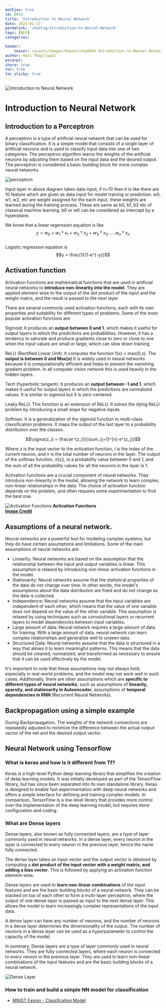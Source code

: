 ```yaml
---
mathjax: true
id: 6034
title: 'Introduction to Neural Network'
date: 2023-01-17
permalink: '/dsblog/Introduction-to-Neural-Network'
tags: [NLP] 
categories: 

header:
    teaser: /assets/images/dspost/dsp6034-Introduction-to-Neural-Network.jpg
author: Hari Thapliyaal 
excerpt:
share: true 
toc: true   
toc_sticky: true
---
```


![Introduction to Neural Network](/assets/images/dspost/dsp6034-Introduction-to-Neural-Network.jpg)

# Introduction to Neural Network

## Introduction to a Perceptron

A perceptron is a type of artificial neural network that can be used for binary classification. It is a simple model that consists of a single layer of artificial neurons and is used to classify input data into one of two categories. The perceptron algorithm learns the weights of the artificial neurons by adjusting them based on the input data and the desired output. The perceptron is considered a basic building block for more complex neural networks.

![perceptron](/assets/images/dspost/cv/perceptron.jpg)

Input layer in above diagram takes data input, if n=10 then it is like there are 10 feature which are given as data input for model training or prediction. w0, w1, w2, etc are weight assigned for the each input, these weights are learned during the training process. These are same as b0, b1, b2 etc of classical machine learning. b0 or w0 can be considered as intercept by a hyperplane.

We know that a linear regerssion equation is like
$$y = w_0 + w_1*x_1 + w_2*x_2 + w_3*x_3...... w_n*x_n$$   
Logistic regression equation is 
$$y = \frac{1}{1-e^{-y}}$$

## Activation function
Activation functions are mathematical functions that are used in artificial neural networks to **introduce non-linearity into the model**. They are applied element-wise to the output of the dot product of the input and the weight matrix, and the result is passed to the next layer.

There are several commonly used activation functions, each with its own properties and suitability for different types of problems. Some of the most popular activation functions are:

Sigmoid: It produces an **output between 0 and 1**, which makes it useful for output layers in which the predictions are probabilities. However, it has a tendency to saturate and produce gradients close to zero or close to one when the input values are small or large, which can slow down training.

ReLU (Rectified Linear Unit): It computes the function f(x) = max(0,x). The **output is between 0 and Max(x)** It is widely used in neural networks because it is computationally efficient and helps to prevent the vanishing gradient problem. In all  computer vision network this is used heavily in the hidden layers.

Tanh (hyperbolic tangent): It produces an **output between -1 and 1**, which makes it useful for output layers in which the predictions are normalized values. It is similar to sigmoid but it is zero-centered.

Leaky ReLU: This function is an extension of ReLU. It solves the dying ReLU problem by introducing a small slope for negative inputs.

Softmax: It is a generalization of the sigmoid function to multi-class classification problems. It maps the output of the last layer to a probability distribution over the classes.   

$$\sigma(z_i) = \frac{e^{z_i}}{\sum_{j=1}^{n} e^{z_j}}$$  

Where $z$ is the input vector to the activation function, $i$ is the index of the current neuron, and $n$ is the total number of neurons in the layer. The output of the softmax function, $\sigma(z_i)$, is a probability value between 0 and 1, and the sum of all the probability values for all the neurons in the layer is 1.

Activation functions are a crucial component of neural networks. They introduce non-linearity in the model, allowing the network to learn complex, non-linear relationships in the data. The choice of activation function depends on the problem, and often requires some experimentation to find the best one.

![Activation Functions](/assets/images/dspost/cv/activation-function.webp)
**Activation Functions**   
**[Image Credit](https://miro.medium.com/max/1400/1*p_hyqAtyI8pbt2kEl6siOQ.webp)**

## Assumptions of a neural network.
Neural networks are a powerful tool for modeling complex systems, but they do have certain assumptions and limitations. Some of the main assumptions of neural networks are:
- Linearity: Neural networks are based on the assumption that the relationship between the input and output variables is linear. This assumption is relaxed by introducing non-linear activation functions in the model.
- Stationarity: Neural networks assume that the statistical properties of the data do not change over time. In other words, the model's assumptions about the data distribution are fixed and do not change as the data is collected.
- Independence: Neural networks assume that the input variables are independent of each other, which means that the value of one variable does not depend on the value of the other variable. This assumption is relaxed by using techniques such as convolutional layers or recurrent layers to model dependencies between input variables.
- Large amount of data: Neural network requires a large amount of data for training. With a large amount of data, neural network can learn complex relationships and generalize well to unseen data.
- Structured Data: Neural networks assume that the data is structured in a way that allows it to learn meaningful patterns. This means that the data should be cleaned, normalized, and transformed as necessary to ensure that it can be used effectively by the model.

It's important to note that these assumptions may not always hold, especially in real-world problems, and the model may not work well in such cases. Additionally, there are other assumptions which are **specific to different types of neural networks**, such as assumptions of **linearity, sparsity, and stationarity in Autoencoder**, assumptions of **temporal dependencies in RNN** (Recurrent Neural Networks).

## Backpropagation using a simple example

During Backpropagation, The weights of the network connections are repeatedly adjusted to minimize the difference between the actual output vector of the net and the desired output vector.

## Neural Network using Tensorflow

### What is keras and how is it different from Tf?
Keras is a high-level Python deep learning library that simplifies the creation of deep learning models. It was initially developed as part of the TensorFlow library, but has since been separated into its own standalone library. Keras is designed to enable fast experimentation with deep neural networks and offers a simple interface for defining and training complex models. In comparison, TensorFlow is a low-level library that provides more control over the implementation of the deep learning model, but requires more configuration and coding.

### What are Dense layers
Dense layers, also known as fully connected layers, are a type of layer commonly used in neural networks. In a dense layer, every neuron in the layer is connected to every neuron in the previous layer, hence the name fully connected.

The dense layer takes an input vector and the output vector is obtained by computing a **dot product of the input vector with a weight matrix, and adding a bias vector**. This is followed by applying an activation function element-wise.

Dense layers are used to **learn non-linear combinations** of the input features and are the basic building blocks of a neural network. They can be stacked on top of each other to form a multi-layer perceptron, where the output of one dense layer is passed as input to the next dense layer. This allows the model to learn increasingly complex representations of the input data.

A dense layer can have any number of neurons, and the number of neurons in a dense layer determines the dimensionality of the output. The number of neurons in a dense layer can be used as a hyperparameter to control the capacity of the model.

In summary, Dense layers are a type of layer commonly used in neural networks. They are fully connected layers, where each neuron is connected to every neuron in the previous layer. They are used to learn non-linear combinations of the input features and are the basic building blocks of a neural network.

![Dense Layer](/assets/images/dspost/cv/dense-layer-neural-layer.png)


### How to train and build a simple NN model for classification

- [MNIST Fasion - Classfication Model](https://github.com/dasarpai/CV/blob/main/image-classification.ipynb)

